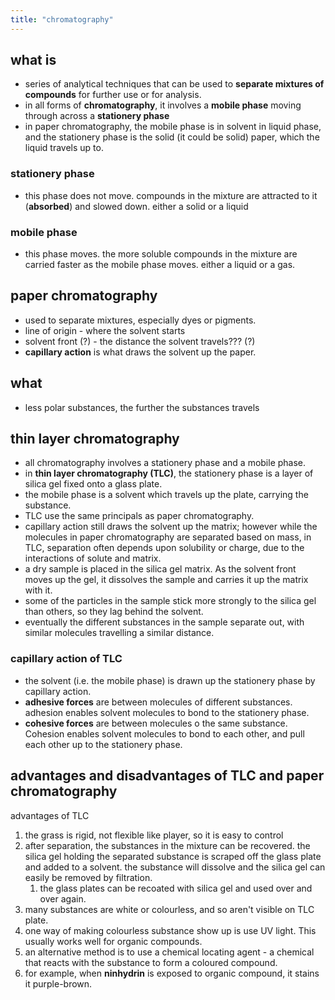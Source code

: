 ```yaml
---
title: "chromatography"
---
```


## what is
- series of analytical techniques that can be used to **separate mixtures of compounds** for further use or for analysis.
- in all forms of **chromatography**, it involves a **mobile phase** moving through across a **stationery phase**
- in paper chromatography, the mobile phase is in solvent in liquid phase, and the stationery phase is the solid (it could be solid) paper, which the liquid travels up to.
### stationery phase
- this phase does not move. compounds in the mixture are attracted to it (**absorbed**) and slowed down. either a solid or a liquid
### mobile phase
- this phase moves. the more soluble compounds in the mixture are carried faster as the mobile phase moves. either a liquid or a gas.
## paper chromatography
- used to separate mixtures, especially dyes or pigments.
- line of origin - where the solvent starts
- solvent front (?) - the distance the solvent travels??? (?)
- **capillary action** is what draws the solvent up the paper.
## what
- less polar substances, the further the substances travels
## thin layer chromatography
- all chromatography involves a stationery phase and a mobile phase.
- in **thin layer chromatography (TLC)**, the stationery phase is a layer of silica gel fixed onto a glass plate.
- the mobile phase is a solvent which travels up the plate, carrying the substance.
- TLC use the same principals as paper chromatography.
- capillary action still draws the solvent up the matrix; however while the molecules in paper chromatography are separated based on mass, in TLC, separation often depends upon solubility or charge, due to the interactions of solute and matrix.
- a dry sample is placed in the silica gel matrix. As the solvent front moves up the gel, it dissolves the sample and carries it up the matrix with it.
- some of the particles in the sample stick more strongly to the silica gel than others, so they lag behind the solvent.
- eventually the different substances in the sample separate out, with similar molecules travelling a similar distance.
### capillary action of TLC
- the solvent (i.e. the mobile phase) is drawn up the stationery phase by capillary action.
- **adhesive forces** are between molecules of different substances. adhesion enables solvent molecules to bond to the stationery phase.
- **cohesive forces** are between molecules o the same substance. Cohesion enables solvent molecules to bond to each other, and pull each other up to the stationery phase.
## advantages and disadvantages of TLC and paper chromatography
advantages of TLC
1. the grass is rigid, not flexible like player, so it is easy to control
2. after separation, the substances in the mixture can be recovered. the silica gel holding the separated substance is scraped off the glass plate and added to a solvent. the substance will dissolve and the silica gel can easily be removed by filtration.
	1. the glass plates can be recoated with silica gel and used over and over again.
1. many substances are white or colourless, and so aren't visible on TLC plate.
2. one way of making colourless substance show up is use UV light. This usually works well for organic compounds.
3. an alternative method is to use a chemical locating agent - a chemical that reacts with the substance to form a coloured compound.
4. for example, when **ninhydrin** is exposed to organic compound, it stains it purple-brown.